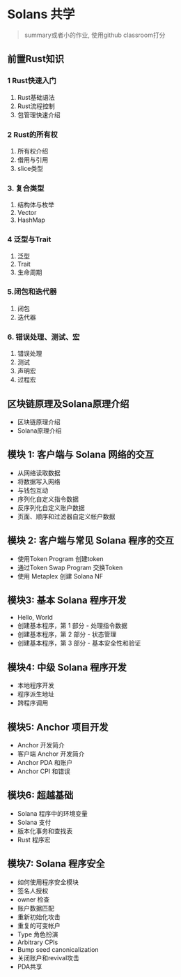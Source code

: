 # Solans 共学

> summary或者小的作业, 使用github classroom打分

## 前置Rust知识

### 1 Rust快速入门

1. Rust基础语法
2. Rust流程控制
3. 包管理快速介绍

### 2 Rust的所有权

1. 所有权介绍
2. 借用与引用
3. slice类型

### 3. 复合类型

1. 结构体与枚举
2. Vector
3. HashMap

### 4 泛型与Trait

1. 泛型
2. Trait
3. 生命周期

### 5.闭包和迭代器

1. 闭包
2. 迭代器

### 6. 错误处理、测试、宏

1. 错误处理
2. 测试
3. 声明宏
4. 过程宏


## 区块链原理及Solana原理介绍

- 区块链原理介绍
- Solana原理介绍

## 模块 1: 客户端与 Solana 网络的交互

- 从网络读取数据
- 将数据写入网络
- 与钱包互动
- 序列化自定义指令数据
- 反序列化自定义账户数据
- 页面、顺序和过滤器自定义帐户数据

## 模块 2: 客户端与常见 Solana 程序的交互

- 使用Token Program 创建token
- 通过Token Swap Program 交换Token
- 使用 Metaplex 创建 Solana NF

## 模块3: 基本 Solana 程序开发

- Hello, World
- 创建基本程序，第 1 部分 - 处理指令数据
- 创建基本程序，第 2 部分 - 状态管理
- 创建基本程序，第 3 部分 - 基本安全性和验证

## 模块4: 中级 Solana 程序开发

- 本地程序开发
- 程序派生地址
- 跨程序调用

## 模块5: Anchor 项目开发

- Anchor 开发简介
- 客户端 Anchor 开发简介
- Anchor PDA 和账户
- Anchor CPI 和错误

## 模块6: 超越基础

- Solana 程序中的环境变量
- Solana 支付
- 版本化事务和查找表
- Rust 程序宏

## 模块7: Solana 程序安全

- 如何使用程序安全模块
- 签名人授权
- owner 检查
- 账户数据匹配
- 重新初始化攻击
- 重复的可变帐户
- Type 角色扮演
- Arbitrary CPIs
- Bump seed canonicalization
- 关闭账户和revival攻击
- PDA共享
